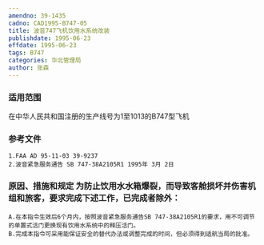 ```yaml
---
amendno: 39-1435
cadno: CAD1995-B747-05
title: 波音747飞机饮用水系统改装
publishdate: 1995-06-23
effdate: 1995-06-23
tags: B747
categories: 华北管理局
author: 张森
---
```


### 适用范围 
在中华人民共和国注册的生产线号为1至1013的B747型飞机

<!--more-->
### 参考文件
    1.FAA AD 95-11-03 39-9237 
    2.波音紧急服务通告 SB 747-38A2105R1 1995年 3月 2日

### 原因、措施和规定     为防止饮用水水箱爆裂，而导致客舱损坏并伤害机组和旅客，要求完成下述工作，已完成者除外： 
    A.在本指令生效后6个月内，按照波音紧急服务通告SB 747-38A2105R1的要求，用不可调节的单置式活门更换现有饮用水系统中的释压活门。 
    B.完成本指令可采用能保证安全的替代办法或调整完成的时间，但必须得到适航当局的批准。

